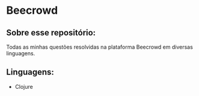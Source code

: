 # Beecrowd
## Sobre esse repositório:
Todas as minhas questões resolvidas na plataforma Beecrowd em diversas linguagens.

## Linguagens:
- Clojure
